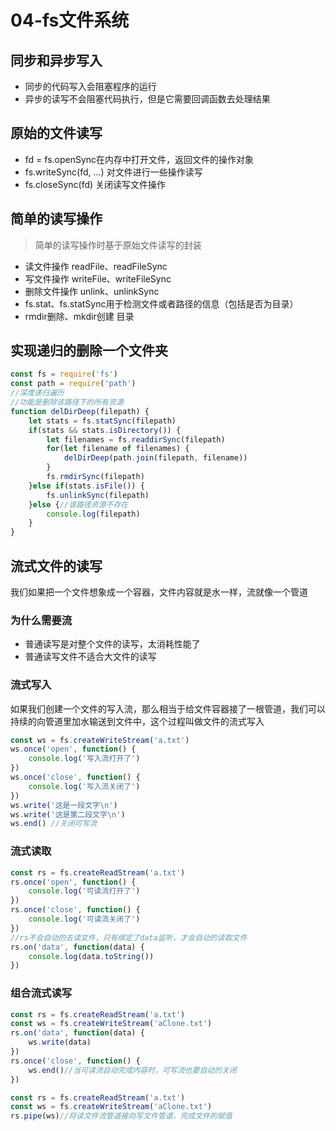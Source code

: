 # 04-fs文件系统

## 同步和异步写入
- 同步的代码写入会阻塞程序的运行
- 异步的读写不会阻塞代码执行，但是它需要回调函数去处理结果

## 原始的文件读写
- fd = fs.openSync在内存中打开文件，返回文件的操作对象
- fs.writeSync(fd, ...) 对文件进行一些操作读写
- fs.closeSync(fd) 关闭读写文件操作

## 简单的读写操作
> 简单的读写操作时基于原始文件读写的封装

- 读文件操作 readFile、readFileSync
- 写文件操作 writeFile、writeFileSync
- 删除文件操作 unlink、unlinkSync
- fs.stat、fs.statSync用于检测文件或者路径的信息（包括是否为目录）
- rmdir删除、mkdir创建 目录

## 实现递归的删除一个文件夹
```javascript
const fs = require('fs')
const path = require('path')
//深度递归遍历
//功能是删除该路径下的所有资源
function delDirDeep(filepath) {
    let stats = fs.statSync(filepath)
    if(stats && stats.isDirectory()) {
        let filenames = fs.readdirSync(filepath)
        for(let filename of filenames) {
            delDirDeep(path.join(filepath, filename))
        }
        fs.rmdirSync(filepath)
    }else if(stats.isFile()) {
        fs.unlinkSync(filepath)
    }else {//该路径资源不存在
        console.log(filepath)
    }
}
```


## 流式文件的读写
我们如果把一个文件想象成一个容器，文件内容就是水一样，流就像一个管道        


### 为什么需要流
- 普通读写是对整个文件的读写，太消耗性能了
- 普通读写文件不适合大文件的读写

### 流式写入
如果我们创建一个文件的写入流，那么相当于给文件容器接了一根管道，我们可以持续的向管道里加水输送到文件中，这个过程叫做文件的流式写入
```javascript
const ws = fs.createWriteStream('a.txt')
ws.once('open', function() {
    console.log('写入流打开了')
})
ws.once('close', function() {
    console.log('写入流关闭了')
})
ws.write('这是一段文字\n')
ws.write('这是第二段文字\n')
ws.end() //关闭可写流
```

### 流式读取
```javascript
const rs = fs.createReadStream('a.txt')
rs.once('open', function() {
    console.log('可读流打开了')
})
rs.once('close', function() {
    console.log('可读流关闭了')
})
//rs不会自动的去读文件，只有绑定了data监听，才会自动的读取文件
rs.on('data', function(data) {
    console.log(data.toString())
})
```

### 组合流式读写
```javascript
const rs = fs.createReadStream('a.txt')
const ws = fs.createWriteStream('aClone.txt')
rs.on('data', function(data) {
    ws.write(data)
})
rs.once('close', function() {
    ws.end()//当可读流自动完成内容时，可写流也要自动的关闭
})
```
```javascript
const rs = fs.createReadStream('a.txt')
const ws = fs.createWriteStream('aClone.txt')
rs.pipe(ws)//将读文件流管道接向写文件管道，完成文件的赋值
```